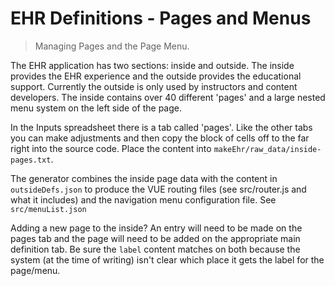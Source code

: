 # EHR Definitions - Pages and Menus

> Managing Pages and the Page Menu.

The EHR application has two sections: inside and outside. The inside provides the EHR experience and the outside
provides the educational support. Currently the outside is only used by instructors and content developers. The inside contains over 40 different 'pages' and a large nested menu system on the left side of the page.

In the Inputs spreadsheet there is a tab called 'pages'. Like the other tabs you can make adjustments and then copy
the block of cells off to the far right into the source code. Place the content into ```makeEhr/raw_data/inside-pages.txt```.

The generator combines the inside page data with the content in ```outsideDefs.json``` to produce the VUE routing files
(see src/router.js and what it includes) and the navigation menu configuration file. See ```src/menuList.json```

Adding a new page to the inside? An entry will need to be made on the pages tab and the page will need to be added on the appropriate 
main definition tab. Be sure the ```label``` content matches on both because the system (at the time of writing) isn't clear
which place it gets the label for the page/menu.

